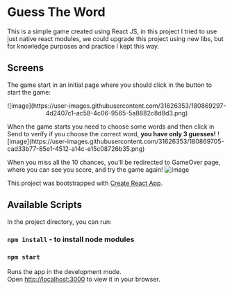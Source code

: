 # Guess The Word

This is a simple game created using React JS, in this project I tried to use just native react modules, 
we could upgrade this project using new libs, but for knowledge purposes and practice  I kept this way.

## Screens
The game start in an initial page where you should click in the button to start the game:
<p align="center">
  ![image](https://user-images.githubusercontent.com/31626353/180869297-4d2407c1-ac58-4c06-9565-5a8882c8d8d3.png)
 </p>
When the game starts you need to choose some words and then click in Send to verify if you choose the correct word, <b>you have only 3 guesses!</b>
![image](https://user-images.githubusercontent.com/31626353/180869705-cad33b77-85e1-4512-a14c-e15c08726b35.png)

When you miss all the 10 chances, you'll be redirected to GameOver page, where you can see you score, and try the game again!
![image](https://user-images.githubusercontent.com/31626353/180869920-f7abdafe-1335-4ef3-be2f-09bb7a28bf73.png)





This project was bootstrapped with [Create React App](https://github.com/facebook/create-react-app).

## Available Scripts

In the project directory, you can run:
### `npm install` - to install node modules
### `npm start`

Runs the app in the development mode.\
Open [http://localhost:3000](http://localhost:3000) to view it in your browser.


